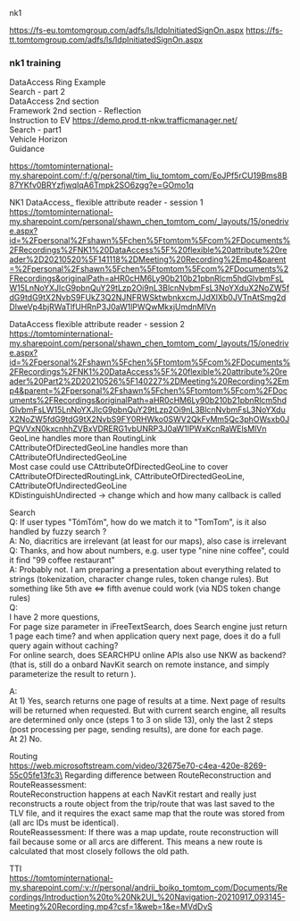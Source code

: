 nk1

https://fs-eu.tomtomgroup.com/adfs/ls/IdpInitiatedSignOn.aspx
https://fs-tt.tomtomgroup.com/adfs/ls/IdpInitiatedSignOn.aspx


### nk1 training ###
DataAccess Ring Example \
Search - part 2 \
DataAccess 2nd section \
Framework 2nd section - Reflection \
Instruction to EV https://demo.prod.tt-nkw.trafficmanager.net/ \
Search - part1 \
Vehicle Horizon \
Guidance

https://tomtominternational-my.sharepoint.com/:f:/g/personal/tim_liu_tomtom_com/EoJPf5rCU19Bms8B87YKfv0BRYzfjwqIqA6Tmpk2SO6zgg?e=GOmo1q


NK1 DataAccess_ flexible attribute reader - session 1 \
https://tomtominternational-my.sharepoint.com/personal/shawn_chen_tomtom_com/_layouts/15/onedrive.aspx?id=%2Fpersonal%2Fshawn%5Fchen%5Ftomtom%5Fcom%2FDocuments%2FRecordings%2FNK1%20DataAccess%5F%20flexible%20attribute%20reader%2D20210520%5F141118%2DMeeting%20Recording%2Emp4&parent=%2Fpersonal%2Fshawn%5Fchen%5Ftomtom%5Fcom%2FDocuments%2FRecordings&originalPath=aHR0cHM6Ly90b210b21pbnRlcm5hdGlvbmFsLW15LnNoYXJlcG9pbnQuY29tLzp2Oi9nL3BlcnNvbmFsL3NoYXduX2NoZW5fdG9tdG9tX2NvbS9FUkZ3Q2NJNFRWSktwbnkxcmJJdXlXb0JVTnAtSmg2dDlweVp4bjRWaTlfUHRnP3J0aW1lPWQwMkxjUmdnMlVn


DataAccess flexible attribute reader - session 2 \
https://tomtominternational-my.sharepoint.com/personal/shawn_chen_tomtom_com/_layouts/15/onedrive.aspx?id=%2Fpersonal%2Fshawn%5Fchen%5Ftomtom%5Fcom%2FDocuments%2FRecordings%2FNK1%20DataAccess%5F%20flexible%20attribute%20reader%20Part2%2D20210526%5F140227%2DMeeting%20Recording%2Emp4&parent=%2Fpersonal%2Fshawn%5Fchen%5Ftomtom%5Fcom%2FDocuments%2FRecordings&originalPath=aHR0cHM6Ly90b210b21pbnRlcm5hdGlvbmFsLW15LnNoYXJlcG9pbnQuY29tLzp2Oi9nL3BlcnNvbmFsL3NoYXduX2NoZW5fdG9tdG9tX2NvbS9FY0RHWko0SWV2QkFvMm5Qc3phOWsxb0JPQVVxN0kxcnhhZVBxVDRERG1vbUNRP3J0aW1lPWxKcnRaWElsMlVn
GeoLine handles more than RoutingLink \
CAttributeOfDirectedGeoLine handles more than CAttributeOfUndirectedGeoLine \
Most case could use CAttributeOfDirectedGeoLine to cover CAttributeOfDirectedRoutingLink, CAttributeOfDirectedGeoLine, CAttributeOfUndirectedGeoLine \
KDistinguishUndirected -> change which and how many callback is called


Search \
Q: If user types "TómTóm", how do we match it to "TomTom", is it also handled by fuzzy search ?\
​A: No, diacritics are irrelevant (at least for our maps), also case is irrelevant\
​Q: Thanks, and how about numbers, e.g. user type "nine nine coffee", could it find "99 coffee restaurant"\
​A: Probably not. I am preparing a presentation about everything related to strings (tokenization, character change rules, token change rules). But something like 5th ave <=> fifth avenue could work (via NDS token change rules)\
Q:\
    I have 2 more questions, \
    For page size parameter in iFreeTextSearch, does Search engine just return 1 page each time? and when application query next page, does it do a full query again without caching?\
	For online search, does SEARCHPU online APIs also use NKW as backend? (that is, still do a onbard NavKit search on remote instance, and simply parameterize the result to return ). 

​A:\
    At 1) Yes, search returns one page of results at a time. Next page of results will be returned when requested. But with current search engine, all results are determined only once (steps 1 to 3 on slide 13), only the last 2 steps (post processing per page, sending results), are done for each page.\
    At 2) No.

Routing\
https://web.microsoftstream.com/video/32675e70-c4ea-420e-8269-55c05fe13fc3\
Regarding difference between RouteReconstruction and RouteReassessment:\
RouteReconstruction happens at each NavKit restart and really just reconstructs a route object from the trip/route that was last saved to the TLV file, and it requires the exact same map that the route was stored from (all arc IDs must be identical). \
RouteReassessment: If there was a map update, route reconstruction will fail because some or all arcs are different. This means a new route is calculated that most closely follows the old path.


TTI\
https://tomtominternational-my.sharepoint.com/:v:/r/personal/andrii_boiko_tomtom_com/Documents/Recordings/Introduction%20to%20Nk2UI_%20Navigation-20210917_093145-Meeting%20Recording.mp4?csf=1&web=1&e=MVdDvS
